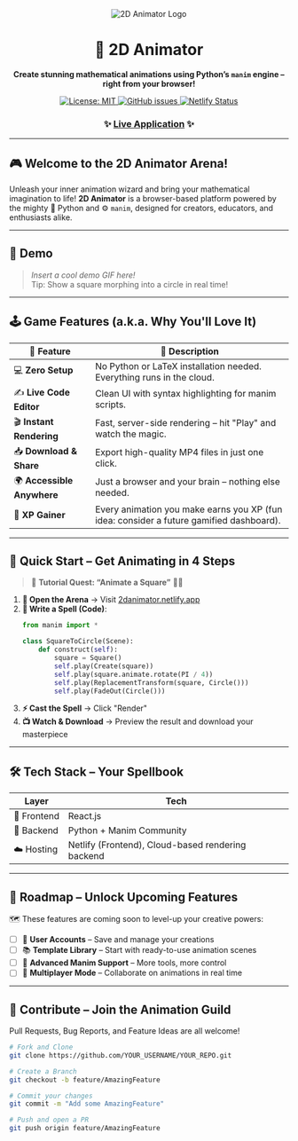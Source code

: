 <div align="center">
  <img src="https://placehold.co/800x200/2d3748/ffffff?text=2D+Animator" alt="2D Animator Logo">
  <h1>🎨 2D Animator</h1>
  <p><strong>Create stunning mathematical animations using Python’s <code>manim</code> engine – right from your browser!</strong></p>

  <p>
    <a href="https://github.com/YOUR_USERNAME/YOUR_REPO/blob/main/LICENSE">
      <img src="https://img.shields.io/badge/License-MIT-yellow.svg" alt="License: MIT">
    </a>
    <a href="https://github.com/YOUR_USERNAME/YOUR_REPO/issues">
      <img src="https://img.shields.io/github/issues/YOUR_USERNAME/YOUR_REPO" alt="GitHub issues">
    </a>
    <a href="https://app.netlify.com/sites/2danimator/deploys">
      <img src="https://api.netlify.com/api/v1/badges/YOUR_NETLIFY_BADGE_ID/deploy-status" alt="Netlify Status">
    </a>
  </p>

  <h3>✨ <a href="https://2danimator.netlify.app/">Live Application</a> ✨</h3>
</div>

---

## 🎮 Welcome to the 2D Animator Arena!

Unleash your inner animation wizard and bring your mathematical imagination to life! **2D Animator** is a browser-based platform powered by the mighty 🐍 Python and ⚙️ `manim`, designed for creators, educators, and enthusiasts alike.

---

## 🎥 Demo

> _Insert a cool demo GIF here!_  
> Tip: Show a square morphing into a circle in real time!

---

## 🕹️ Game Features (a.k.a. Why You'll Love It)

| 🧩 Feature | 🎯 Description |
|-----------|----------------|
| 💻 **Zero Setup** | No Python or LaTeX installation needed. Everything runs in the cloud. |
| ✍️ **Live Code Editor** | Clean UI with syntax highlighting for manim scripts. |
| 🎬 **Instant Rendering** | Fast, server-side rendering – hit "Play" and watch the magic. |
| 📥 **Download & Share** | Export high-quality MP4 files in just one click. |
| 🌍 **Accessible Anywhere** | Just a browser and your brain – nothing else needed. |
| 🎯 **XP Gainer** | Every animation you make earns you XP (fun idea: consider a future gamified dashboard). |

---

## 🚀 Quick Start – Get Animating in 4 Steps

> 🏁 **Tutorial Quest: “Animate a Square”** 🧙‍♂️

1. **🧭 Open the Arena** → Visit [2danimator.netlify.app](https://2danimator.netlify.app)
2. **📝 Write a Spell (Code)**:
    ```python
    from manim import *

    class SquareToCircle(Scene):
        def construct(self):
            square = Square()
            self.play(Create(square))
            self.play(square.animate.rotate(PI / 4))
            self.play(ReplacementTransform(square, Circle()))
            self.play(FadeOut(Circle()))
    ```
3. **⚡ Cast the Spell** → Click "Render"
4. **📺 Watch & Download** → Preview the result and download your masterpiece

---

## 🛠️ Tech Stack – Your Spellbook

| Layer      | Tech |
|------------|------|
| 🎨 Frontend | React.js |
| 🔧 Backend  | Python + Manim Community |
| ☁️ Hosting  | Netlify (Frontend), Cloud-based rendering backend |

---

## 🧭 Roadmap – Unlock Upcoming Features

🗺️ These features are coming soon to level-up your creative powers:

- [ ] 👤 **User Accounts** – Save and manage your creations
- [ ] 📚 **Template Library** – Start with ready-to-use animation scenes
- [ ] 🎯 **Advanced Manim Support** – More tools, more control
- [ ] 🤝 **Multiplayer Mode** – Collaborate on animations in real time

---

## 🧙 Contribute – Join the Animation Guild

Pull Requests, Bug Reports, and Feature Ideas are all welcome!

```bash
# Fork and Clone
git clone https://github.com/YOUR_USERNAME/YOUR_REPO.git

# Create a Branch
git checkout -b feature/AmazingFeature

# Commit your changes
git commit -m "Add some AmazingFeature"

# Push and open a PR
git push origin feature/AmazingFeature
